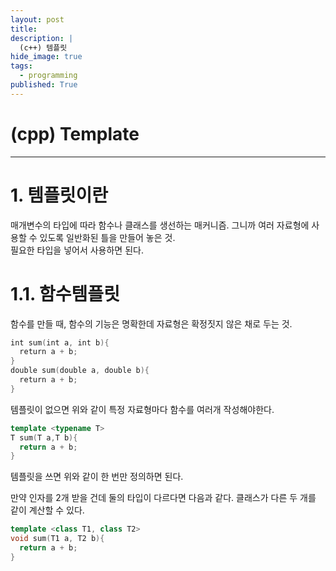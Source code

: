 ```yaml
---
layout: post
title: 
description: |
  (c++) 템플릿
hide_image: true
tags:
  - programming
published: True
---
```


# (cpp) Template
* * *

# 1. 템플릿이란
매개변수의 타입에 따라 함수나 클래스를 생선하는 매커니즘. 그니까 여러 자료형에 사용할 수 있도록 일반화된 틀을 만들어 놓은 것.   
필요한 타입을 넣어서 사용하면 된다.

# 1.1. 함수템플릿
함수를 만들 때, 함수의 기능은 명확한데 자료형은 확정짓지 않은 채로 두는 것.
```cpp
int sum(int a, int b){
  return a + b;
}
double sum(double a, double b){
  return a + b;
}
```
템플릿이 없으면 위와 같이 특정 자료형마다 함수를 여러개 작성해야한다. 
```cpp
template <typename T>
T sum(T a,T b){
  return a + b;
}
```
템플릿을 쓰면 위와 같이 한 번만 정의하면 된다. 
   
만약 인자를 2개 받을 건데 둘의 타입이 다르다면 다음과 같다. 클래스가 다른 두 개를 같이 계산할 수 있다.
```cpp
template <class T1, class T2>
void sum(T1 a, T2 b){
  return a + b;
}
```

